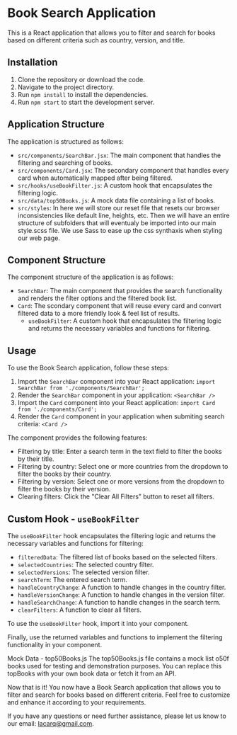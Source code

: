 # Book Search Application

This is a React application that allows you to filter and search for books based on different criteria such as country, version, and title.

## Installation

1. Clone the repository or download the code.
2. Navigate to the project directory.
3. Run `npm install` to install the dependencies.
4. Run `npm start` to start the development server.

## Application Structure

The application is structured as follows:

- `src/components/SearchBar.jsx`: The main component that handles the filtering and searching of books.
- `src/components/Card.jsx`: The secondary component that handles every card when automatically mapped after being filtered.
- `src/hooks/useBookFilter.js`: A custom hook that encapsulates the filtering logic.
- `src/data/top50Books.js`: A mock data file containing a list of books.
- `src/styles`: In here we will store our reset file that resets our browser inconsistencies like default line, heights, etc. Then we will have an entire structure of subfolders that will eventualy be imported into our main style.scss file. We use Sass to ease up the css synthaxis when styling our web page. 

## Component Structure

The component structure of the application is as follows:

- `SearchBar`: The main component that provides the search functionality and renders the filter options and the filtered book list.
- `Card`: The scondary component that will reuse every card and convert filtered data to a more friendly look & feel list of results.
  - `useBookFilter`: A custom hook that encapsulates the filtering logic and returns the necessary variables and functions for filtering.

## Usage

To use the Book Search application, follow these steps:

1. Import the `SearchBar` component into your React application: `import SearchBar from './components/SearchBar';`
2. Render the `SearchBar` component in your application: `<SearchBar />`
1. Import the `Card` component into your React application: `import Card from './components/Card';`
3. Render the `Card` component in your application when submiting search criteria: `<Card />`

The component provides the following features:

- Filtering by title: Enter a search term in the text field to filter the books by their title.
- Filtering by country: Select one or more countries from the dropdown to filter the books by their country.
- Filtering by version: Select one or more versions from the dropdown to filter the books by their version.
- Clearing filters: Click the "Clear All Filters" button to reset all filters.

## Custom Hook - `useBookFilter`

The `useBookFilter` hook encapsulates the filtering logic and returns the necessary variables and functions for filtering:

- `filteredData`: The filtered list of books based on the selected filters.
- `selectedCountries`: The selected country filter.
- `selectedVersions`: The selected version filter.
- `searchTerm`: The entered search term.
- `handleCountryChange`: A function to handle changes in the country filter.
- `handleVersionChange`: A function to handle changes in the version filter.
- `handleSearchChange`: A function to handle changes in the search term.
- `clearFilters`: A function to clear all filters.

To use the `useBookFilter` hook, import it into your component.

Finally, use the returned variables and functions to implement the filtering functionality in your component.

Mock Data - top50Books.js
The top50Books.js file contains a mock list o50f books used for testing and demonstration purposes. You can replace this topBooks with your own book data or fetch it from an API.

Now that is it! You now have a Book Search application that allows you to filter and search for books based on different criteria. Feel free to customize and enhance it according to your requirements.

If you have any questions or need further assistance, please let us know to our email: lacarq@gmail.com.
